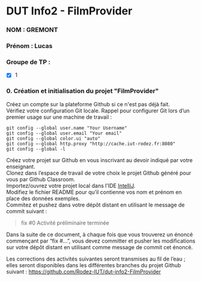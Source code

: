 # DUT Info2 - FilmProvider

### NOM : GREMONT
### Prénom : Lucas
### Groupe de TP : 
- [x] 1

### 0. Création et initialisation du projet "FilmProvider"

Créez un compte sur la plateforme Github si ce n'est pas déjà fait.  
Vérifiez votre configuration Git locale. 
Rappel pour configurer Git lors d’un premier usage sur une machine de travail :

    git config --global user.name "Your Username"
    git config --global user.email "Your email"
    git config --global color.ui "auto"
	git config —-global http.proxy "http://cache.iut-rodez.fr:8080"
    git config --global -l

Créez votre projet sur Github en vous inscrivant au devoir indiqué par votre enseignant.  
Clonez dans l’espace de travail de votre choix le projet Github généré pour vous par Github Classroom.  
Importez/ouvrez votre projet local dans l'IDE [IntelliJ](https://www.jetbrains.com/idea/download/).  
Modifiez le fichier README pour qu’il contienne vos nom et prénom en place des données exemples.  
Commitez et pushez  dans votre dépôt distant en utilisant le message de commit suivant :

> fix #0 Activité préliminaire terminée

Dans la suite de ce document, à chaque fois que vous trouverez un énoncé commençant par “fix #...”, vous devez committer et pusher les modifications sur votre dépôt distant en utilisant comme message de commit cet énoncé.

Les corrections des activités suivantes seront transmises au fil de l’eau ; elles seront disponibles dans les différentes branches du projet Github suivant : https://github.com/Rodez-IUT/dut-info2-FilmProvider 
